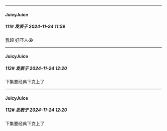 ﻿
*****

####  JuicyJuice  
##### 111#       发表于 2024-11-24 11:59

我超 好吓人😭


*****

####  JuicyJuice  
##### 112#       发表于 2024-11-24 12:20

下集要经典下克上了


*****

####  JuicyJuice  
##### 112#       发表于 2024-11-24 12:20

下集要经典下克上了

